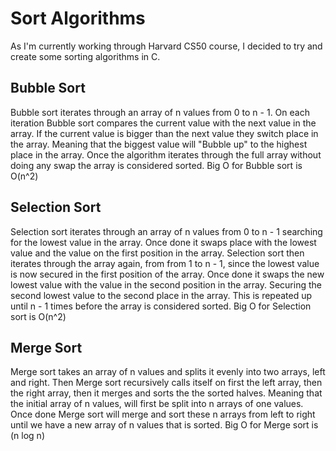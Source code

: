 # Sort Algorithms
As I'm currently working through Harvard CS50 course, I decided to try and create some sorting algorithms in C.

## Bubble Sort
Bubble sort iterates through an array of n values from 0 to n - 1. On each iteration Bubble sort compares the current value with the next value in the array.
If the current value is bigger than the next value they switch place in the array. Meaning that the biggest value will "Bubble up" to the highest place in the array.
Once the algorithm iterates through the full array without doing any swap the array is considered sorted.
Big O for Bubble sort is O(n^2)

## Selection Sort
Selection sort iterates through an array of n values from 0 to n - 1 searching for the lowest value in the array.  Once done it swaps place with the lowest value and the value on the first position in the array. 
Selection sort then iterates through the array again, from from 1 to n - 1, since the lowest value is now secured in the first position of the array. Once done it swaps the new lowest value with the value in the second position in the array. Securing the second lowest value to the second place in the array.
This is repeated up until n - 1 times before the array is considered sorted.
Big O for Selection sort is O(n^2)

## Merge Sort
Merge sort takes an array of n values and splits it evenly into two arrays, left and right. Then Merge sort recursively calls itself on first the left array, then the right array, then it merges and sorts the the sorted halves.
Meaning that the initial array of n values, will first be split into n arrays of one values. Once done Merge sort will merge and sort these n arrays from left to right until we have a new array of n values that is sorted.
Big O for Merge sort is (n log n)
